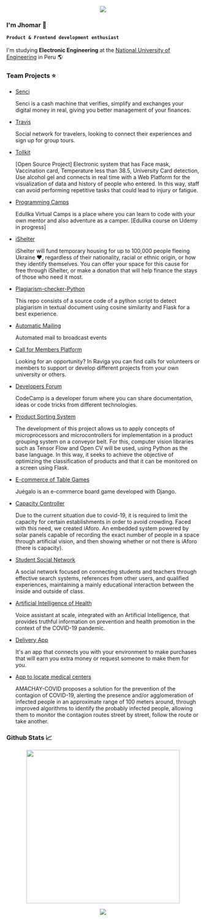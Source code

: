 <p align="center">
  <img src="https://capsule-render.vercel.app/api?type=waving&color=gradient&text=Hi!&height=100&section=header"/>
</p>

### I'm Jhomar 👋 
**`Product & Frontend development enthusiast`** 
<br/><br/>
I'm studying **Electronic Engineering** at the [National University of Engineering](https://www.facebook.com/UNIoficial.pe) in Peru :earth_americas:

### Team Projects :star:

- [Senci](https://github.com/Jhomar1158-ux/SenciLovers)

  Senci is a cash machine that verifies, simplify and exchanges your digital money in real, giving you better management of your finances.


- [Travis](https://github.com/No-Country/C7-07)

  Social network for travelers, looking to connect their experiences and sign up for group tours.

- [Tollkit](https://github.com/TollKit/tollkit)

  [Open Source Project] Electronic system that has Face mask, Vaccination card, Temperature less than 38.5, University Card detection, Use alcohol gel and connects in real time with a Web Platform for the visualization of data and history of people who entered. In this way, staff can avoid performing repetitive tasks that could lead to injury or fatigue.
  
- [Programming Camps](https://github.com/Edullka-Platform/edullka-platform)

  Edullka Virtual Camps is a place where you can learn to code with your own mentor and also adventure as a camper. [Edullka course on Udemy in progress]

- [iShelter](https://github.com/CodingDojoHackathonTeam2/SafeMaps)

  iShelter will fund temporary housing for up to 100,000 people fleeing Ukraine ❤, regardless of their nationality, racial or ethnic origin, or how they identify     themselves. You can offer your space for this cause for free through iShelter, or make a donation that will help finance the stays of those who need it most.

- [Plagiarism-checker-Python ](https://github.com/Jhomar1158-ux/Plagiarism-Checker-Project)

  This repo consists of a source code of a python script to detect plagiarism in textual document using cosine similarity and Flask for a best experience.

- [Automatic Mailing](https://github.com/Jhomar1158-ux/Mailing-RAS-UNI)

  Automated mail to broadcast events

- [Call for Members Platform](https://github.com/Jhomar1158-ux/Raviga)

  Looking for an opportunity? In Raviga you can find calls for volunteers or members to support or develop different projects from your own university or others.

- [Developers Forum](https://github.com/Jhomar1158-ux/code-camp)

  CodeCamp is a developer forum where you can share documentation, ideas or code tricks from different technologies.

- [Product Sorting System](https://github.com/Jhomar1158-ux/Proyecto-003)

  The development of this project allows us to apply concepts of microprocessors and microcontrollers for implementation in a product grouping system on a conveyor belt. For    this, computer vision libraries such as Tensor Flow and Open CV will be used, using Python as the base language. In this way, it seeks to achieve the objective of optimizing the classification of products and that it can be monitored on a screen using Flask.

- [E-commerce of Table Games](https://github.com/Jhomar1158-ux/ecommerce-de-juegos-de-mesa)

  Juégalo is an e-commerce board game developed with Django.
 
- [Capacity Controller](https://github.com/Jhomar1158-ux/iAforo-pruebas)

  Due to the current situation due to covid-19, it is required to limit the capacity for certain establishments in order to avoid crowding. Faced with this need, we created iAforo. An embedded system powered by solar panels capable of recording the exact number of people in a space through artificial vision, and then showing whether or not there is iAforo (there is capacity).
  
- [Student Social Network](https://github.com/JoCGM09/Izily-React)

  A social network focused on connecting students and teachers through effective search systems, references from other users, and qualified experiences, maintaining a mainly   educational interaction between the inside and outside of class.
  
- [Artificial Intelligence of Health](https://github.com/Jhomar1158-ux/KaliTeamUNI)

  Voice assistant at scale, integrated with an Artificial Intelligence, that provides truthful information on prevention and health promotion in the context of the COVID-19 pandemic.
 
  
- [Delivery App](https://github.com/Jhomar1158-ux/Somos-Qurier-App)
  
  It's an app that connects you with your environment to make purchases that will earn you extra money or request someone to make them for you.
  
- [App to locate medical centers](https://github.com/Jhomar1158-ux/Project-Amachay)
  
  AMACHAY-COVID proposes a solution for the prevention of the contagion of COVID-19, alerting the presence and/or agglomeration of infected people in an approximate range of   100 meters around, through improved algorithms to identify the probably infected people, allowing them to monitor the contagion routes street by street, follow the route or   take another.
  
### Github Stats 📈 

<p align="center">
 <img width="400px" src="https://github-readme-stats.vercel.app/api/top-langs/?username=Jhomar1158-ux&layout=compact&theme=radical&custom_title=Languages" /> 
 <br>
</p>

<p align="center">
  <img src="https://capsule-render.vercel.app/api?type=waving&color=gradient&height=100&width=100%&section=footer"/>
</p>
